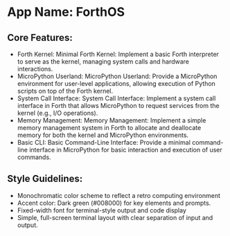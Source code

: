 # **App Name**: ForthOS

## Core Features:

- Forth Kernel: Minimal Forth Kernel: Implement a basic Forth interpreter to serve as the kernel, managing system calls and hardware interactions.
- MicroPython Userland: MicroPython Userland: Provide a MicroPython environment for user-level applications, allowing execution of Python scripts on top of the Forth kernel.
- System Call Interface: System Call Interface: Implement a system call interface in Forth that allows MicroPython to request services from the kernel (e.g., I/O operations).
- Memory Management: Memory Management: Implement a simple memory management system in Forth to allocate and deallocate memory for both the kernel and MicroPython environments.
- Basic CLI: Basic Command-Line Interface: Provide a minimal command-line interface in MicroPython for basic interaction and execution of user commands.

## Style Guidelines:

- Monochromatic color scheme to reflect a retro computing environment
- Accent color: Dark green (#008000) for key elements and prompts.
- Fixed-width font for terminal-style output and code display
- Simple, full-screen terminal layout with clear separation of input and output.
